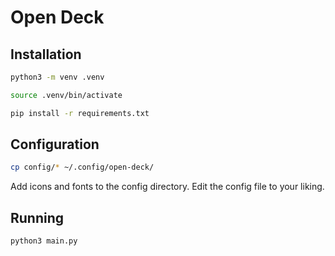 # Open Deck

## Installation

```bash
python3 -m venv .venv

source .venv/bin/activate

pip install -r requirements.txt
```

## Configuration

```bash
cp config/* ~/.config/open-deck/
```

Add icons and fonts to the config directory.
Edit the config file to your liking.

## Running

```bash
python3 main.py
```
